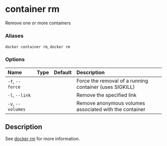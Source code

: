 # container rm

<!---MARKER_GEN_START-->
Remove one or more containers

### Aliases

`docker container rm`, `docker rm`

### Options

| Name              | Type | Default | Description                                             |
|:------------------|:-----|:--------|:--------------------------------------------------------|
| `-f`, `--force`   |      |         | Force the removal of a running container (uses SIGKILL) |
| `-l`, `--link`    |      |         | Remove the specified link                               |
| `-v`, `--volumes` |      |         | Remove anonymous volumes associated with the container  |


<!---MARKER_GEN_END-->

## Description

See [docker rm](rm.md) for more information.

